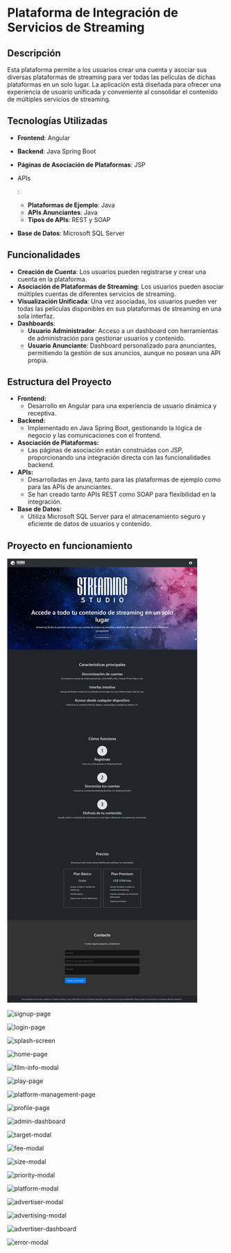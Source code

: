 # Plataforma de Integración de Servicios de Streaming

## Descripción

Esta plataforma permite a los usuarios crear una cuenta y asociar sus diversas plataformas de streaming para ver todas las películas de dichas plataformas en un solo lugar. La aplicación está diseñada para ofrecer una experiencia de usuario unificada y conveniente al consolidar el contenido de múltiples servicios de streaming.

## Tecnologías Utilizadas

- **Frontend**: Angular

- **Backend**: Java Spring Boot

- **Páginas de Asociación de Plataformas**: JSP

- APIs

  :

  - **Plataformas de Ejemplo**: Java
  - **APIs Anunciantes**: Java
  - **Tipos de APIs**: REST y SOAP

- **Base de Datos**: Microsoft SQL Server

## Funcionalidades

- **Creación de Cuenta**: Los usuarios pueden registrarse y crear una cuenta en la plataforma.
- **Asociación de Plataformas de Streaming**: Los usuarios pueden asociar múltiples cuentas de diferentes servicios de streaming.
- **Visualización Unificada**: Una vez asociadas, los usuarios pueden ver todas las películas disponibles en sus plataformas de streaming en una sola interfaz.
- **Dashboards**:
  - **Usuario Administrador**: Acceso a un dashboard con herramientas de administración para gestionar usuarios y contenido.
  - **Usuario Anunciante**: Dashboard personalizado para anunciantes, permitiendo la gestión de sus anuncios, aunque no posean una API propia.

## Estructura del Proyecto

- **Frontend:**
  - Desarrollo en Angular para una experiencia de usuario dinámica y receptiva.
- **Backend:**
  - Implementado en Java Spring Boot, gestionando la lógica de negocio y las comunicaciones con el frontend.
- **Asociación de Plataformas:**
  - Las páginas de asociación están construidas con JSP, proporcionando una integración directa con las funcionalidades backend.
- **APIs:**
  - Desarrolladas en Java, tanto para las plataformas de ejemplo como para las APIs de anunciantes.
  - Se han creado tanto APIs REST como SOAP para flexibilidad en la integración.
- **Base de Datos:**
  - Utiliza Microsoft SQL Server para el almacenamiento seguro y eficiente de datos de usuarios y contenido.

## Proyecto en funcionamiento

![landing-page](.\documentacion\Maqueta\landing-page.png)

![signup-page](D:\DAS\Final\Proyecto\StreamingStudio\documentacion\Maqueta\signup-page.png)

![login-page](D:\DAS\Final\Proyecto\StreamingStudio\documentacion\Maqueta\login-page.png)

![splash-screen](D:\DAS\Final\Proyecto\StreamingStudio\documentacion\Maqueta\splash-screen.png)

![home-page](D:\DAS\Final\Proyecto\StreamingStudio\documentacion\Maqueta\home-page.png)

![film-info-modal](D:\DAS\Final\Proyecto\StreamingStudio\documentacion\Maqueta\film-info-modal.png)

![play-page](D:\DAS\Final\Proyecto\StreamingStudio\documentacion\Maqueta\play-page.png)

![platform-management-page](D:\DAS\Final\Proyecto\StreamingStudio\documentacion\Maqueta\platform-management-page.png)

![profile-page](D:\DAS\Final\Proyecto\StreamingStudio\documentacion\Maqueta\profile-page.png)

![admin-dashboard](D:\DAS\Final\Proyecto\StreamingStudio\documentacion\Maqueta\admin-dashboard.png)

![target-modal](D:\DAS\Final\Proyecto\StreamingStudio\documentacion\Maqueta\target-modal.png)

![fee-modal](D:\DAS\Final\Proyecto\StreamingStudio\documentacion\Maqueta\fee-modal.png)

![size-modal](D:\DAS\Final\Proyecto\StreamingStudio\documentacion\Maqueta\size-modal.png)

![priority-modal](D:\DAS\Final\Proyecto\StreamingStudio\documentacion\Maqueta\priority-modal.png)

![platform-modal](D:\DAS\Final\Proyecto\StreamingStudio\documentacion\Maqueta\platform-modal.png)

![advertiser-modal](D:\DAS\Final\Proyecto\StreamingStudio\documentacion\Maqueta\advertiser-modal.png)

![advertising-modal](D:\DAS\Final\Proyecto\StreamingStudio\documentacion\Maqueta\advertising-modal.png)

![advertiser-dashboard](D:\DAS\Final\Proyecto\StreamingStudio\documentacion\Maqueta\advertiser-dashboard.png)

![error-modal](D:\DAS\Final\Proyecto\StreamingStudio\documentacion\Maqueta\error-modal.png)
